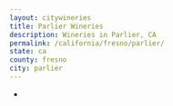 ```yaml
---
layout: citywineries
title: Parlier Wineries
description: Wineries in Parlier, CA
permalink: /california/fresno/parlier/
state: ca
county: fresno
city: parlier
---
```

-
